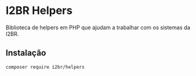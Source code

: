 # I2BR Helpers
Biblioteca de helpers em PHP que ajudam a trabalhar com os sistemas da I2BR.

## Instalação
```
composer require i2br/helpers
```
